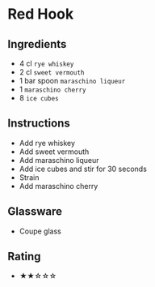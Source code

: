 # Red Hook

## Ingredients
- 4 cl `rye whiskey`
- 2 cl `sweet vermouth`
- 1 bar spoon `maraschino liqueur`
- 1 `maraschino cherry`
- 8 `ice cubes`

## Instructions
- Add rye whiskey
- Add sweet vermouth
- Add maraschino liqueur
- Add ice cubes and stir for 30 seconds
- Strain
- Add maraschino cherry

## Glassware
- Coupe glass

## Rating
- ★★☆☆☆